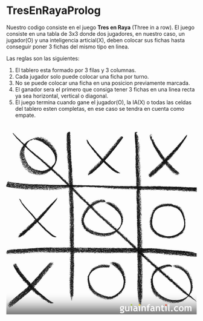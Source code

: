 # TresEnRayaProlog
Nuestro codigo consiste en el juego **Tres en Raya** (Three in a row). El juego consiste en una tabla de 3x3 donde dos jugadores, en nuestro caso, un jugador(O) y una inteligencia articial(X), deben colocar sus fichas hasta conseguir poner 3 fichas del mismo tipo en linea.

Las reglas son las siguientes:

1. El tablero esta formado por 3 filas y 3 columnas.
2. Cada jugador solo puede colocar una ficha por turno.
3. No se puede colocar una ficha en una posicion previamente marcada.
4. El ganador sera el primero que consiga tener 3 fichas en una linea recta ya sea horizontal, vertical o diagonal.
5. El juego termina cuando gane el jugador(O), la IA(X) o todas las celdas del tablero esten completas, en ese caso se tendra en cuenta como empate.

![Tablero Tde Ejemplo](/Img/EjemploTablero.png)
